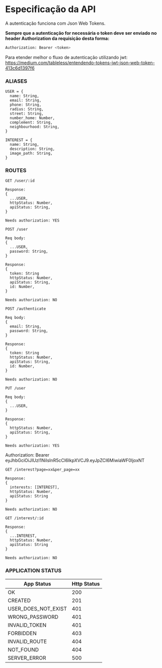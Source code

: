 # Especificação da API

A autenticação funciona com Json Web Tokens.

**Sempre que a autenticação for necessária o token deve ser enviado no header Authorization da requisição desta forma:**

```sh
Authorization: Bearer <token>
```

Para etender melhor o fluxo de autenticação utilizando jwt: 
https://medium.com/tableless/entendendo-tokens-jwt-json-web-token-413c6d1397f6 

### ALIASES
```
USER = {
  name: String,
  email: String,
  phone: String,
  radius: String,
  street: String,
  number_home: Number,
  complement: String,
  neighbourhood: String,
}

INTEREST = {
  name: String,
  description: String,
  image_path: String,
}
```

### ROUTES

```
GET /user/:id

Response:
{
  ...USER,
  httpStatus: Number,
  apiStatus: String,
}

Needs authorization: YES
```

```
POST /user

Req body:
{
  ...USER,
  password: String,
}

Response:
{
  token: String
  httpStatus: Number,
  apiStatus: String,
  id: Number,
}

Needs authorization: NO
```

```
POST /authenticate

Req body:
{
  email: String,
  password: String,
}

Response:
{
  token: String
  httpStatus: Number,
  apiStatus: String,
  id: Number,
}

Needs authorization: NO
```

```
PUT /user

Req body:
{
  ...USER,
}

Response:
{
  httpStatus: Number,
  apiStatus: String,
}

Needs authorization: YES
```
Authorization: Bearer eyJhbGciOiJIUzI1NiIsInR5cCI6IkpXVCJ9.eyJpZCI6MiwiaWF0IjoxNT
```
GET /interest?page=xx&per_page=xx

Response:
{
  interests: [INTEREST],
  httpStatus: Number,
  apiStatus: String
}

Needs authorization: NO
```

```
GET /interest/:id

Response:
{
  ...INTEREST,
  httpStatus: Number,
  apiStatus: String
}

Needs authorization: NO
```

### APPLICATION STATUS

| App Status | Http Status |
|---|---|
| OK | 200 |
| CREATED | 201 |
| USER_DOES_NOT_EXIST | 401 |
| WRONG_PASSWORD | 401 |
| INVALID_TOKEN | 401 |
| FORBIDDEN | 403 |
| INVALID_ROUTE | 404 |
| NOT_FOUND | 404 |
| SERVER_ERROR | 500 |
